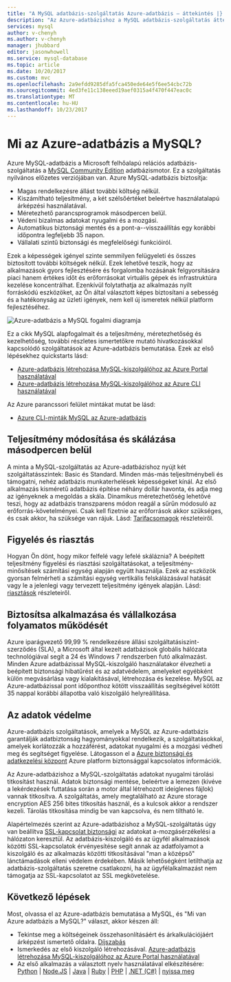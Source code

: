 ```yaml
---
title: "A MySQL adatbázis-szolgáltatás Azure-adatbázis – áttekintés |} Microsoft Docs"
description: "Az Azure-adatbázishoz a MySQL adatbázis-szolgáltatás áttekintése."
services: mysql
author: v-chenyh
ms.author: v-chenyh
manager: jhubbard
editor: jasonwhowell
ms.service: mysql-database
ms.topic: article
ms.date: 10/20/2017
ms.custom: mvc
ms.openlocfilehash: 2a9efdd9285dfa5fca450ede64e5f6ee54cbc72b
ms.sourcegitcommit: 4ed3fe11c138eeed19aef0315a4f470f447eac0c
ms.translationtype: MT
ms.contentlocale: hu-HU
ms.lasthandoff: 10/23/2017
---
```

# <a name="what-is-azure-database-for-mysql"></a>Mi az Azure-adatbázis a MySQL?
Azure MySQL-adatbázis a Microsoft felhőalapú relációs adatbázis-szolgáltatás a [MySQL Community Edition](https://www.mysql.com/products/community/) adatbázismotor. Ez a szolgáltatás nyilvános előzetes verziójában van. Azure MySQL-adatbázis biztosítja:

- Magas rendelkezésre állást további költség nélkül.
- Kiszámítható teljesítmény, a két szélsőértéket beleértve használatalapú árképzési használatával.
- Méretezhető parancsprogramok másodpercen belül.
- Védeni bizalmas adatokat nyugalmi és a mozgási.
- Automatikus biztonsági mentés és a pont-a--visszaállítás egy korábbi időpontra legfeljebb 35 napon.
- Vállalati szintű biztonsági és megfelelőségi funkcióiról.

Ezek a képességek igényel szinte semmilyen felügyeleti és összes biztosított további költségek nélkül. Ezek lehetővé teszik, hogy az alkalmazások gyors fejlesztésére és forgalomba hozásának felgyorsítására piaci hanem értékes időt és erőforrásokat virtuális gépek és infrastruktúra kezelése koncentrálhat. Ezenkívül folytathatja az alkalmazás nyílt forráskódú eszközöket, az Ön által választott képes biztosítani a sebesség és a hatékonyság az üzleti igények, nem kell új ismeretek nélkül platform fejlesztéséhez.

![Azure-adatbázis a MySQL fogalmi diagramja](media/overview/1-azure-db-for-mysql-conceptual-diagram.png)

Ez a cikk MySQL alapfogalmait és a teljesítmény, méretezhetőség és kezelhetőség, további részletes ismertetőkre mutató hivatkozásokkal kapcsolódó szolgáltatások az Azure-adatbázis bemutatása. Ezek az első lépésekhez quickstarts lásd:
- [Azure-adatbázis létrehozása MySQL-kiszolgálóhoz az Azure Portal használatával](quickstart-create-mysql-server-database-using-azure-portal.md)
- [Azure-adatbázis létrehozása MySQL-kiszolgálóhoz az Azure CLI használatával](quickstart-create-mysql-server-database-using-azure-cli.md)

Az Azure parancssori felület mintákat mutat be lásd:
- [Azure CLI-minták MySQL az Azure-adatbázis](sample-scripts-azure-cli.md)

## <a name="adjust-performance-and-scale-within-seconds"></a>Teljesítmény módosítása és skálázása másodpercen belül
A minta a MySQL-szolgáltatás az Azure-adatbázishoz nyújt két szolgáltatásszintek: Basic és Standard. Minden más-más teljesítménybeli és támogatni, nehéz adatbázis munkaterhelések képességeket kínál. Az első alkalmazás kisméretű adatbázis építése néhány dollár havonta, és adja meg az igényeknek a megoldás a skála. Dinamikus méretezhetőség lehetővé teszi, hogy az adatbázis transzparens módon reagál a sűrűn módosuló az erőforrás-követelményei. Csak kell fizetnie az erőforrások akkor szükséges, és csak akkor, ha szüksége van rájuk. Lásd: [Tarifacsomagok](concepts-service-tiers.md) részleteiről.

## <a name="monitoring-and-alerting"></a>Figyelés és riasztás
Hogyan Ön dönt, hogy mikor felfelé vagy lefelé skáláznia? A beépített teljesítmény figyelési és riasztási szolgáltatásokat, a teljesítmény-minősítések számítási egység alapján együtt használja. Ezek az eszközök gyorsan felmérheti a számítási egység vertikális felskálázásával hatását vagy le a jelenlegi vagy tervezett teljesítmény igények alapján. Lásd: [riasztások](howto-alert-on-metric.md) részleteiről.

## <a name="keep-your-app-and-business-running"></a>Biztosítsa alkalmazása és vállalkozása folyamatos működését
Azure iparágvezető 99,99 % rendelkezésre állási szolgáltatásiszint-szerződés (SLA), a Microsoft által kezelt adatbázisok globális hálózata technológiával segít a 24 és Windows 7 rendszerben futó alkalmazást. Minden Azure adatbázissal MySQL-kiszolgáló használatakor élvezheti a beépített biztonsági hibatűrést és az adatvédelem, amelyeket egyébként külön megvásárlása vagy kialakításával, létrehozása és kezelése. MySQL az Azure-adatbázissal pont időponthoz kötött visszaállítás segítségével kötött 35 nappal korábbi állapotba való kiszolgáló helyreállítása.

## <a name="secure-your-data"></a>Az adatok védelme
Azure-adatbázis szolgáltatások, amelyek a MySQL az Azure-adatbázis garantálják adatbiztonság hagyományokkal rendelkezik, a szolgáltatásokkal, amelyek korlátozzák a hozzáférést, adatokat nyugalmi és a mozgási védheti meg és segítséget figyelése. Látogasson el a [Azure biztonsági és adatkezelési központ](https://www.microsoft.com/en-us/TrustCenter/Security/default.aspx) Azure platform biztonsággal kapcsolatos információk.

Az Azure-adatbázishoz a MySQL-szolgáltatás adatokat nyugalmi tárolási titkosítást használ. Adatok biztonsági mentése, beleértve a lemezen (kivéve a lekérdezések futtatása során a motor által létrehozott ideiglenes fájlok) vannak titkosítva. A szolgáltatás, amely megtalálható az Azure storage encryption AES 256 bites titkosítás használ, és a kulcsok akkor a rendszer kezeli. Tárolás titkosítása mindig be van kapcsolva, és nem tiltható le.

Alapértelmezés szerint az Azure-adatbázishoz a MySQL-szolgáltatás úgy van beállítva [SSL-kapcsolat biztonsági](./concepts-ssl-connection-security.md) az adatokat a-mozgásérzékelési a hálózaton keresztül. Az adatbázis-kiszolgáló és az ügyfél alkalmazások közötti SSL-kapcsolatok érvényesítése segít annak az adatfolyamot a kiszolgáló és az alkalmazás közötti titkosításával "man a középső" lánctámadások elleni védelem érdekében.  Másik lehetőségként letilthatja az adatbázis-szolgáltatás szeretne csatlakozni, ha az ügyfélalkalmazást nem támogatja az SSL-kapcsolatot az SSL megkövetelése.

## <a name="next-steps"></a>Következő lépések
Most, olvassa el az Azure-adatbázis bemutatása a MySQL, és "Mi van Azure adatbázis a MySQL?" választ, akkor készen áll:
- Tekintse meg a költségeinek összehasonlításáért és árkalkulációjáért árképzést ismertető oldalra. [Díjszabás](https://azure.microsoft.com/pricing/details/mysql/)
- Ismerkedés az első kiszolgáló létrehozásával. [Azure-adatbázis létrehozása MySQL-kiszolgálóhoz az Azure Portal használatával](quickstart-create-mysql-server-database-using-azure-portal.md)
- Az első alkalmazás a választott nyelv használatával elkészítésére: [Python](./connect-python.md) | [Node.JS](./connect-nodejs.md) | [Java](./connect-java.md) | [Ruby](./connect-ruby.md)  |  [PHP](./connect-php.md) | [.NET (C#)](./connect-csharp.md) | [nyissa meg](./connect-go.md)
